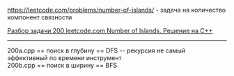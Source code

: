https://leetcode.com/problems/number-of-islands/  - задача на количество компонент связности

[Разбор задачи 200 leetcode.com Number of Islands. Решение на C++](https://www.youtube.com/watch?v=F66bSGiWXEA)

________

200a.cpp == поиск в глубину == DFS -- рекурсия не самый эффективный по времени инструмент  
200b.cpp == поиск в ширину == BFS
